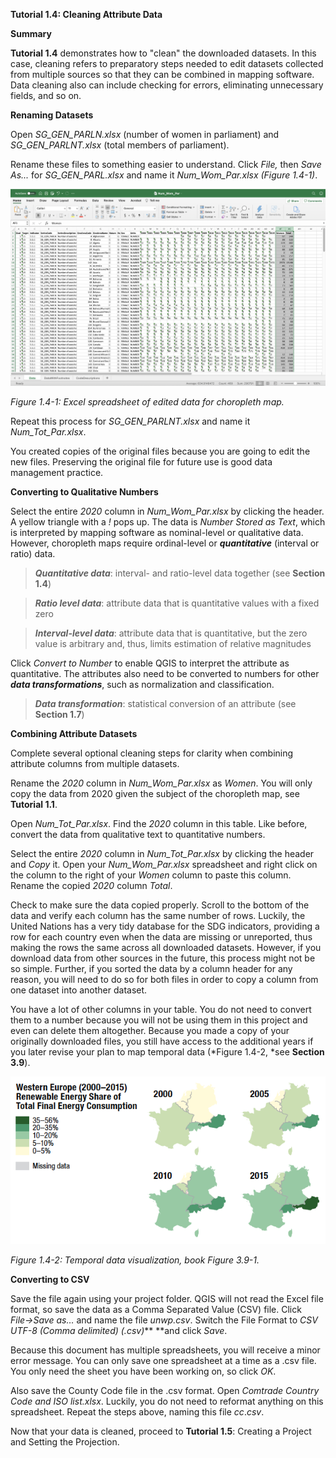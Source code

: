 **Tutorial 1.4: Cleaning Attribute Data**

**Summary**

**Tutorial 1.4** demonstrates how to "clean" the downloaded datasets. In this case, cleaning refers to preparatory steps needed to edit datasets collected from multiple sources so that they can be combined in mapping software. Data cleaning also can include checking for errors, eliminating unnecessary fields, and so on.

**Renaming Datasets**

Open *SG_GEN_PARLN.xlsx* (number of women in parliament) and *SG_GEN_PARLNT.xlsx* (total members of parliament).

Rename these files to something easier to understand. Click *File,* then *Save As...* for *SG_GEN_PARL.xlsx* and name it *Num_Wom_Par.xlsx (Figure 1.4-1)*.

![](1.4_Clean_Data_images/image_0.png)

*Figure 1.4-1: Excel spreadsheet of edited data for choropleth map.*

Repeat this process for *SG_GEN_PARLNT.xlsx* and name it *Num_Tot_Par.xlsx*.

You created copies of the original files because you are going to edit the new files. Preserving the original file for future use is good data management practice.

**Converting to Qualitative Numbers**

Select the entire *2020* column in *Num_Wom_Par.xlsx* by clicking the header. A yellow triangle with a *!* pops up. The data is *Number Stored as Text*, which is interpreted by mapping software as nominal-level or qualitative data. However, choropleth maps require ordinal-level or ***quantitative*** (interval or ratio) data.

> ***Quantitative data***: interval- and ratio-level data together (see **Section 1.4**)

> ***Ratio level data***: attribute data that is quantitative values with a fixed zero

> ***Interval-level data***: attribute data that is quantitative, but the zero value is arbitrary and, thus, limits estimation of relative magnitudes

Click *Convert to Number* to enable QGIS to interpret the attribute as quantitative. The attributes also need to be converted to numbers for other ***data transformations***, such as normalization and classification.

> ***Data transformation***: statistical conversion of an attribute (see **Section 1.7**)

**Combining Attribute Datasets**

Complete several optional cleaning steps for clarity when combining attribute columns from multiple datasets.

Rename the *2020* column in *Num_Wom_Par.xlsx* as *Women*. You will only copy the data from 2020 given the subject of the choropleth map, see **Tutorial 1.1**. 

Open *Num_Tot_Par.xlsx*. Find the *2020* column in this table. Like before, convert the data from qualitative text to quantitative numbers.

Select the entire *2020* column in *Num_Tot_Par.xlsx* by clicking the header and *Copy* it. Open your *Num_Wom_Par.xlsx* spreadsheet and right click on the column to the right of your *Women* column to paste this column. Rename the copied *2020* column *Total*.

Check to make sure the data copied properly. Scroll to the bottom of the data and verify each column has the same number of rows. Luckily, the United Nations has a very tidy database for the SDG indicators, providing a row for each country even when the data are missing or unreported, thus making the rows the same across all downloaded datasets. However, if you download data from other sources in the future, this process might not be so simple. Further, if you sorted the data by a column header for any reason, you will need to do so for both files in order to copy a column from one dataset into another dataset.

You have a lot of other columns in your table. You do not need to convert them to a number because you will not be using them in this project and even can delete them altogether. Because you made a copy of your originally downloaded files, you still have access to the additional years if you later revise your plan to map temporal data (*Figure 1.4-2, *see **Section 3.9**).

![](1.4_Clean_Data_images/image_1.png)

*Figure 1.4-2: Temporal data visualization, book Figure 3.9-1.*

**Converting to CSV**

Save the file again using your project folder. QGIS will not read the Excel file format, so save the data as a Comma Separated Value (CSV) file. Click *File→Save as…* and name the file *unwp.csv*. Switch the File Format to *CSV UTF-8 (Comma delimited) (.csv)*** **and click *Save*. 

Because this document has multiple spreadsheets, you will receive a minor error message. You can only save one spreadsheet at a time as a .csv file. You only need the sheet you have been working on, so click *OK*.

Also save the County Code file in the .csv format. Open *Comtrade Country Code and ISO list.xlsx*. Luckily, you do not need to reformat anything on this spreadsheet. Repeat the steps above, naming this file *cc*.*csv*.

Now that your data is cleaned, proceed to **Tutorial 1.5**: Creating a Project and Setting the Projection.

